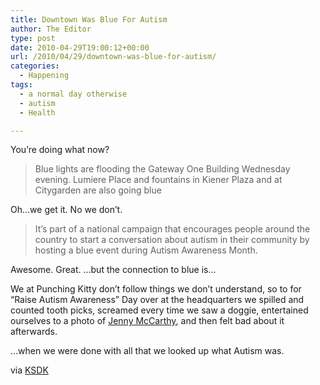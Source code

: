 ```yaml
---
title: Downtown Was Blue For Autism
author: The Editor
type: post
date: 2010-04-29T19:00:12+00:00
url: /2010/04/29/downtown-was-blue-for-autism/
categories:
  - Happening
tags:
  - a normal day otherwise
  - autism
  - Health

---
```

You&#8217;re doing what now?

> Blue lights are flooding the Gateway One Building Wednesday evening. Lumiere Place and fountains in Kiener Plaza and at Citygarden are also going blue

Oh&#8230;we get it. No we don&#8217;t.

> It&#8217;s part of a national campaign that encourages people around the country to start a conversation about autism in their community by hosting a blue event during Autism Awareness Month.

Awesome. Great. &#8230;but the connection to blue is&#8230;

We at Punching Kitty don&#8217;t follow things we don&#8217;t understand, so to for &#8220;Raise Autism Awareness&#8221; Day over at the headquarters we spilled and counted tooth picks, screamed every time we saw a doggie, entertained ourselves to a photo of <a href="http://www.google.com/images?client=safari&rls=en&q=Jenny+McCarthy&oe=UTF-8&um=1&ie=UTF-8&source=univ&ei=LA7ZS_uyDIzCNtCcnY8K&sa=X&oi=image_result_group&ct=title&resnum=1&ved=0CB4QsAQwAA" target="_blank">Jenny McCarthy</a>, and then felt bad about it afterwards.

&#8230;when we were done with all that we looked up what Autism was.

via <a href="http://www.ksdk.com/news/local/story.aspx?storyid=201014&catid=3" target="_blank">KSDK</a>